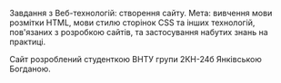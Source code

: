 Завдання з Веб-технологій: створення сайту.
Мета: вивчення мови розмітки HTML, мови стилю сторінок CSS та інших технологій, пов'язаних з розробкою сайтів, та застосування набутих знань на практиці.

Сайт розроблений студенткою ВНТУ групи 2КН-24б Янківською Богданою.
